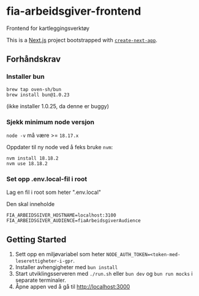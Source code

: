 # fia-arbeidsgiver-frontend

Frontend for kartleggingsverktøy

This is a [Next.js](https://nextjs.org/) project bootstrapped with [`create-next-app`](https://github.com/vercel/next.js/tree/canary/packages/create-next-app).

## Forhåndskrav

### Installer bun

```shell
brew tap oven-sh/bun
brew install bun@1.0.23
```

(ikke installer 1.0.25, da denne er buggy)

### Sjekk minimum node versjon

`node -v` må være >= `18.17.x`

Oppdater til ny node ved å feks bruke `nvm`:

```shell
nvm install 18.18.2
nvm use 18.18.2
```

### Set opp .env.local-fil i root

Lag en fil i root som heter ".env.local"

Den skal inneholde

```
FIA_ARBEIDSGIVER_HOSTNAME=localhost:3100
FIA_ARBEIDSGIVER_AUDIENCE=fiaArbeidsgiverAudience
```

## Getting Started

1. Sett opp en miljøvariabel som heter `NODE_AUTH_TOKEN=<token-med-leserettigheter-i-gpr`.
2. Installer avhengigheter med `bun install`
3. Start utviklingsserveren med `./run.sh` eller `bun dev` og `bun run mocks` i separate terminaler.
4. Åpne appen ved å gå til [http://localhost:3000](http://localhost:3000)
